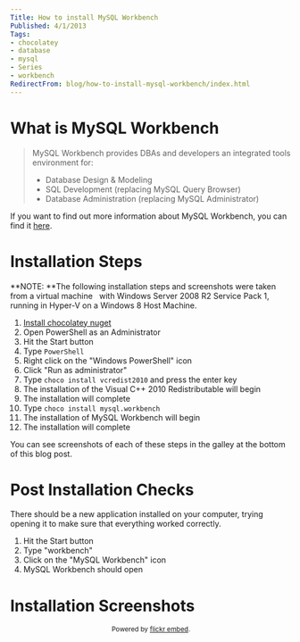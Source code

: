 ```yaml
---
Title: How to install MySQL Workbench
Published: 4/1/2013
Tags:
- chocolatey
- database
- mysql
- Series
- workbench
RedirectFrom: blog/how-to-install-mysql-workbench/index.html
---
```


# What is MySQL Workbench

> MySQL Workbench provides DBAs and developers an integrated tools environment for:
> - Database Design & Modeling
> - SQL Development (replacing MySQL Query Browser)
> - Database Administration (replacing MySQL Administrator)

If you want to find out more information about MySQL Workbench, you can find it [here](http://www.mysql.com/downloads/workbench/).

# Installation Steps

**NOTE: **The following installation steps and screenshots were taken from a virtual machine   with Windows Server 2008 R2 Service Pack 1, running in Hyper-V on a Windows 8 Host Machine.

1. [Install chocolatey nuget](http://gep13.me/S8ZnDT)
1. Open PowerShell as an Administrator
1. Hit the Start button
1. Type `PowerShell`
1. Right click on the "Windows PowerShell" icon
1. Click "Run as administrator"
1. Type `choco install vcredist2010` and press the enter key
1. The installation of the Visual C++ 2010 Redistributable will begin
1. The installation will complete
1. Type `choco install mysql.workbench`
1. The installation of MySQL Workbench will begin
1. The installation will complete

You can see screenshots of each of these steps in the galley at the bottom of this blog post.

# Post Installation Checks

There should be a new application installed on your computer, trying opening it to make sure that everything worked correctly.

1. Hit the Start button
1. Type "workbench"
1. Click on the "MySQL Workbench" icon
1. MySQL Workbench should open

# Installation Screenshots

<div id="flickrembed"></div><small style="display: block; text-align: center; margin: 0 auto;">Powered by <a href="https://flickrembed.com">flickr embed</a>.</small>

<script src="https://flickrembed.com/embed_v2.js.php?source=flickr&layout=responsive&input=72157677826588906&sort=0&by=album&theme=default&scale=fit&skin=default&id=5850544461b40"></script>